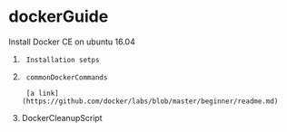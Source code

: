 # dockerGuide
Install Docker CE on ubuntu 16.04 


1.  	Installation setps 

2.  	commonDockerCommands

        [a link] (https://github.com/docker/labs/blob/master/beginner/readme.md)

3.    DockerCleanupScript



